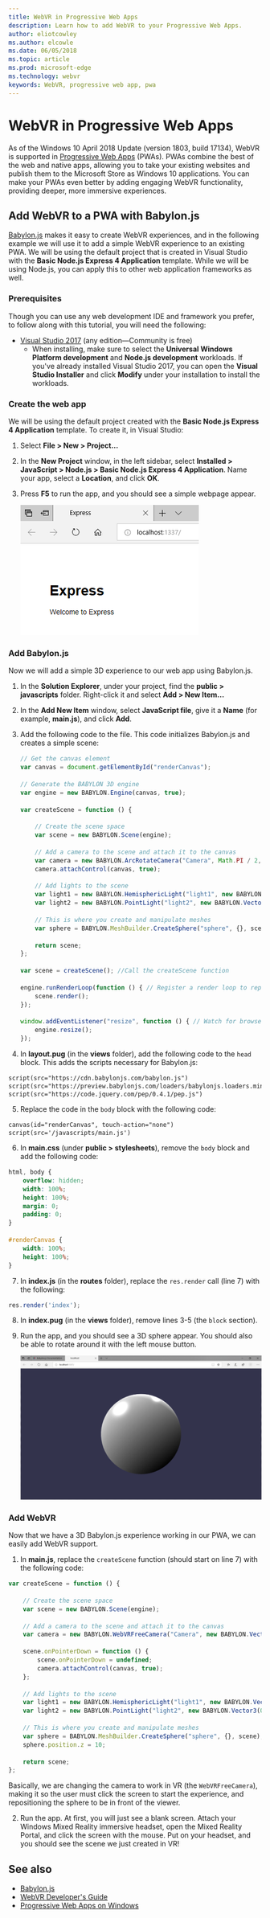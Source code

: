 ```yaml
---
title: WebVR in Progressive Web Apps
description: Learn how to add WebVR to your Progressive Web Apps.
author: eliotcowley
ms.author: elcowle
ms.date: 06/05/2018
ms.topic: article
ms.prod: microsoft-edge
ms.technology: webvr
keywords: WebVR, progressive web app, pwa
---
```


# WebVR in Progressive Web Apps

As of the Windows 10 April 2018 Update (version 1803, build 17134), WebVR is supported in [Progressive Web Apps](https://docs.microsoft.com/microsoft-edge/progressive-web-apps) (PWAs). PWAs combine the best of the web and native apps, allowing you to take your existing websites and publish them to the Microsoft Store as Windows 10 applications. You can make your PWAs even better by adding engaging WebVR functionality, providing deeper, more immersive experiences.

## Add WebVR to a PWA with Babylon.js

[Babylon.js](https://www.babylonjs.com/) makes it easy to create WebVR experiences, and in the following example we will use it to add a simple WebVR experience to an existing PWA. We will be using the default project that is created in Visual Studio with the **Basic Node.js Express 4 Application** template. While we will be using Node.js, you can apply this to other web application frameworks as well.

### Prerequisites

Though you can use any web development IDE and framework you prefer, to follow along with this tutorial, you will need the following:

* [Visual Studio 2017](https://www.visualstudio.com/downloads/) (any edition&mdash;Community is free)
    * When installing, make sure to select the **Universal Windows Platform development** and **Node.js development** workloads. If you've already installed Visual Studio 2017, you can open the **Visual Studio Installer** and click **Modify** under your installation to install the workloads.

### Create the web app

We will be using the default project created with the **Basic Node.js Express 4 Application** template. To create it, in Visual Studio:

1. Select **File > New > Project...**

2. In the **New Project** window, in the left sidebar, select **Installed > JavaScript > Node.js > Basic Node.js Express 4 Application**. Name your app, select a **Location**, and click **OK**.

3. Press **F5** to run the app, and you should see a simple webpage appear.

    ![Express; Welcome to Express](img/express-webpage.png)

### Add Babylon.js

Now we will add a simple 3D experience to our web app using Babylon.js.

1. In the **Solution Explorer**, under your project, find the **public > javascripts** folder. Right-click it and select **Add > New Item...**

2. In the **Add New Item** window, select **JavaScript file**, give it a **Name** (for example, **main.js**), and click **Add**.

3. Add the following code to the file. This code initializes Babylon.js and creates a simple scene:

    ```js
    // Get the canvas element 
    var canvas = document.getElementById("renderCanvas");

    // Generate the BABYLON 3D engine
    var engine = new BABYLON.Engine(canvas, true);

    var createScene = function () {

        // Create the scene space
        var scene = new BABYLON.Scene(engine);

        // Add a camera to the scene and attach it to the canvas
        var camera = new BABYLON.ArcRotateCamera("Camera", Math.PI / 2, Math.PI / 2, 2, BABYLON.Vector3.Zero(), scene);
        camera.attachControl(canvas, true);

        // Add lights to the scene
        var light1 = new BABYLON.HemisphericLight("light1", new BABYLON.Vector3(1, 1, 0), scene);
        var light2 = new BABYLON.PointLight("light2", new BABYLON.Vector3(0, 1, -1), scene);

        // This is where you create and manipulate meshes
        var sphere = BABYLON.MeshBuilder.CreateSphere("sphere", {}, scene);

        return scene;
    };

    var scene = createScene(); //Call the createScene function

    engine.runRenderLoop(function () { // Register a render loop to repeatedly render the scene
        scene.render();
    });

    window.addEventListener("resize", function () { // Watch for browser/canvas resize events
        engine.resize();
    });
    ```

4. In **layout.pug** (in the **views** folder), add the following code to the `head` block. This adds the scripts necessary for Babylon.js:

```pug
script(src="https://cdn.babylonjs.com/babylon.js")
script(src="https://preview.babylonjs.com/loaders/babylonjs.loaders.min.js")
script(src="https://code.jquery.com/pep/0.4.1/pep.js")
```

5. Replace the code in the `body` block with the following code:

```pug
canvas(id="renderCanvas", touch-action="none")
script(src='/javascripts/main.js')
```

6. In **main.css** (under **public > stylesheets**), remove the `body` block and add the following code:

```css
html, body {
    overflow: hidden;
    width: 100%;
    height: 100%;
    margin: 0;
    padding: 0;
}

#renderCanvas {
    width: 100%;
    height: 100%;
}
```

7. In **index.js** (in the **routes** folder), replace the `res.render` call (line 7) with the following:

```js
res.render('index');
```

8. In **index.pug** (in the **views** folder), remove lines 3-5 (the `block` section).

9. Run the app, and you should see a 3D sphere appear. You should also be able to rotate around it with the left mouse button.

    ![Gray 3D sphere floating in blue background](img/babylon-sphere.png)

### Add WebVR

Now that we have a 3D Babylon.js experience working in our PWA, we can easily add WebVR support.

1. In **main.js**, replace the `createScene` function (should start on line 7) with the following code:

```js
var createScene = function () {

    // Create the scene space
    var scene = new BABYLON.Scene(engine);

    // Add a camera to the scene and attach it to the canvas
    var camera = new BABYLON.WebVRFreeCamera("Camera", new BABYLON.Vector3(0, 0, 0), scene);

    scene.onPointerDown = function () {
        scene.onPointerDown = undefined;
        camera.attachControl(canvas, true);
    };

    // Add lights to the scene
    var light1 = new BABYLON.HemisphericLight("light1", new BABYLON.Vector3(1, 1, 0), scene);
    var light2 = new BABYLON.PointLight("light2", new BABYLON.Vector3(0, 1, -1), scene);

    // This is where you create and manipulate meshes
    var sphere = BABYLON.MeshBuilder.CreateSphere("sphere", {}, scene);
    sphere.position.z = 10;

    return scene;
};
```

Basically, we are changing the camera to work in VR (the `WebVRFreeCamera`), making it so the user must click the screen to start the experience, and repositioning the sphere to be in front of the viewer.

2. Run the app. At first, you will just see a blank screen. Attach your Windows Mixed Reality immersive headset, open the Mixed Reality Portal, and click the screen with the mouse. Put on your headset, and you should see the scene we just created in VR!

## See also

* [Babylon.js](https://www.babylonjs.com/)
* [WebVR Developer's Guide](index.md)
* [Progressive Web Apps on Windows](https://docs.microsoft.com/microsoft-edge/progressive-web-apps
)